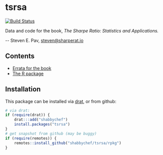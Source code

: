 

# tsrsa 

[![Build Status](https://github.com/shabbychef/tsrsa/workflows/R-CMD-check/badge.svg)](https://github.com/shabbychef/tsrsa/actions)

Data and code for the book, _The Sharpe Ratio: Statistics and Applications._ 

-- Steven E. Pav, steven@sharperat.io

## Contents


* [Errata for the book](errata.pdf)
* [The R package](rpkg/)


## Installation

This package can be installed 
via [drat](https://github.com/eddelbuettel/drat "drat"), or
from github:


```r
# via drat:
if (require(drat)) {
    drat:::add("shabbychef")
    install.packages("tsrsa")
}
# get snapshot from github (may be buggy)
if (require(remotes)) {
    remotes::install_github("shabbychef/tsrsa/rpkg")
}
```


